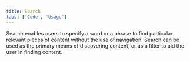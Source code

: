 ```yaml
---
title: Search
tabs: ['Code', 'Usage']
---
```


Search enables users to specify a word or a phrase to find particular relevant pieces of content without the use of navigation. Search can be used as the primary means of discovering content, or as a filter to aid the user in finding content.

<component 
    name="Small Search"
    component="search" 
    variation="search--small"
    experimental="true"
    >
</component>

<component 
    name="Large Search"
    component="search" 
    variation="search--large"
    experimental="true"
    >
</component>

<component-docs component="search"></component-docs>
